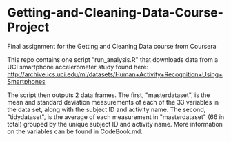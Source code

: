 # Getting-and-Cleaning-Data-Course-Project
Final assignment for the Getting and Cleaning Data course from Coursera

This repo contains one script "run_analysis.R" that downloads data from a UCI smartphone accelerometer study found here:
http://archive.ics.uci.edu/ml/datasets/Human+Activity+Recognition+Using+Smartphones

The script then outputs 2 data frames. The first, "masterdataset", is the mean and standard deviation measurements of each of the 33 variables in the data set, along with the subject ID and activity name. The second, "tidydataset", is the average of each measurement in "masterdataset" (66 in total) grouped by the unique subject ID and activity name. More information on the variables can be found in CodeBook.md.
